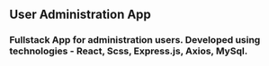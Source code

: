 ## User Administration App

### Fullstack App for administration users. Developed using technologies - React, Scss, Express.js, Axios, MySql.
